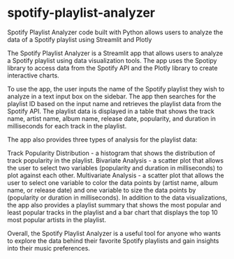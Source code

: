 # spotify-playlist-analyzer
 Spotify Playlist Analyzer code built with Python allows users to analyze the data of a Spotify playlist using Streamlit and Plotly

The Spotify Playlist Analyzer is a Streamlit app that allows users to analyze a Spotify playlist using data visualization tools. The app uses the Spotipy library to access data from the Spotify API and the Plotly library to create interactive charts.

To use the app, the user inputs the name of the Spotify playlist they wish to analyze in a text input box on the sidebar. The app then searches for the playlist ID based on the input name and retrieves the playlist data from the Spotify API. The playlist data is displayed in a table that shows the track name, artist name, album name, release date, popularity, and duration in milliseconds for each track in the playlist.

The app also provides three types of analysis for the playlist data:

Track Popularity Distribution - a histogram that shows the distribution of track popularity in the playlist.
Bivariate Analysis - a scatter plot that allows the user to select two variables (popularity and duration in milliseconds) to plot against each other.
Multivariate Analysis - a scatter plot that allows the user to select one variable to color the data points by (artist name, album name, or release date) and one variable to size the data points by (popularity or duration in milliseconds).
In addition to the data visualizations, the app also provides a playlist summary that shows the most popular and least popular tracks in the playlist and a bar chart that displays the top 10 most popular artists in the playlist.

Overall, the Spotify Playlist Analyzer is a useful tool for anyone who wants to explore the data behind their favorite Spotify playlists and gain insights into their music preferences.
